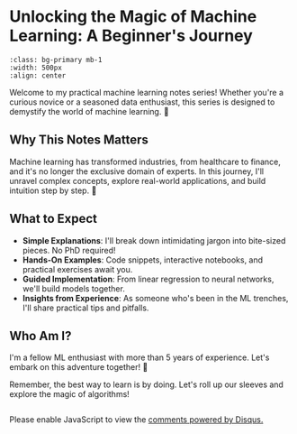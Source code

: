 # Unlocking the Magic of Machine Learning: A Beginner's Journey

```{image} intro_banner.jpeg
:class: bg-primary mb-1
:width: 500px
:align: center
```


Welcome to my practical machine learning notes series! Whether 
you're a curious novice or a seasoned data enthusiast, this 
series is designed to demystify the world of machine learning. 
🌟

## Why This Notes Matters
Machine learning has transformed industries, from healthcare 
to finance, and it's no longer the exclusive domain of 
experts. In this journey, I'll unravel complex concepts, explore 
real-world applications, and build intuition step by step. 🚀


## What to Expect
- **Simple Explanations**: I'll break down intimidating jargon into bite-sized pieces. No PhD required!
- **Hands-On Examples**: Code snippets, interactive notebooks, and practical exercises await you.
- **Guided Implementation**: From linear regression to neural networks, we'll build models together.
- **Insights from Experience**: As someone who's been in the ML trenches, I'll share practical tips and pitfalls.


## **Who Am I?**
I'm a fellow ML enthusiast with more than 5 years of experience. Let's 
embark on this adventure together! 🤝

Remember, the best way to learn is by doing. Let's roll 
up our sleeves and explore the magic of algorithms! 

```{tableofcontents}
```


<div id="disqus_thread"></div>
<script>
    /**
    *  RECOMMENDED CONFIGURATION VARIABLES: EDIT AND UNCOMMENT THE SECTION BELOW TO INSERT DYNAMIC VALUES FROM YOUR PLATFORM OR CMS.
    *  LEARN WHY DEFINING THESE VARIABLES IS IMPORTANT: https://disqus.com/admin/universalcode/#configuration-variables    */
    /*
    var disqus_config = function () {
    this.page.url = PAGE_URL;  // Replace PAGE_URL with your page's canonical URL variable
    this.page.identifier = PAGE_IDENTIFIER; // Replace PAGE_IDENTIFIER with your page's unique identifier variable
    };
    */
    (function() { // DON'T EDIT BELOW THIS LINE
    var d = document, s = d.createElement('script');
    s.src = 'https://https-zahidcseku-github-io-ml-notes.disqus.com/embed.js';
    s.setAttribute('data-timestamp', +new Date());
    (d.head || d.body).appendChild(s);
    })();
</script>
<noscript>Please enable JavaScript to view the <a href="https://disqus.com/?ref_noscript">comments powered by Disqus.</a></noscript>


<script id="dsq-count-scr" src="//https-zahidcseku-github-io-ml-notes.disqus.com/count.js" async></script>
